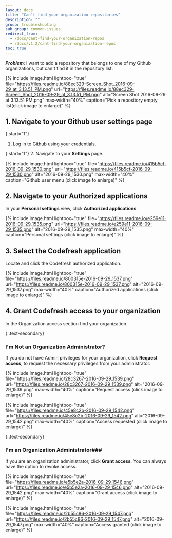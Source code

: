 ```yaml
---
layout: docs
title: "Can't find your organization repositories"
description: ""
group: troubleshooting
sub_group: common-issues
redirect_from:
  - /docs/cant-find-your-organization-repos
  - /docs/v1.2/cant-find-your-organization-repos
toc: true
---
```

***Problem***: I want to add a repository that belongs to one of my Github organizations, but can't find it in the repository list.

{% include 
image.html 
lightbox="true" 
file="https://files.readme.io/88ec329-Screen_Shot_2016-09-29_at_3.13.51_PM.png" 
url="https://files.readme.io/88ec329-Screen_Shot_2016-09-29_at_3.13.51_PM.png"
alt="Screen Shot 2016-09-29 at 3.13.51 PM.png" 
max-width="40%"
caption="Pick a repository empty list(click image to enlarge)"
%}

## 1. Navigate to your Github user settings page

{:start="1"}
1. Log in to Github using your credentials.

{:start="1"}
2. Navigate to your **Settings** page.

{% include 
image.html 
lightbox="true" 
file="https://files.readme.io/415b5cf-2016-09-29_1530.png" 
url="https://files.readme.io/415b5cf-2016-09-29_1530.png"
alt="2016-09-29_1530.png" 
max-width="40%"
caption="Github user menu (click image to enlarge)"
%}

## 2. Navigate to your Authorized applications
In your **Personal settings** view, click **Authorized applications**.

{% include 
image.html 
lightbox="true" 
file="https://files.readme.io/e259e11-2016-09-29_1535.png" 
url="https://files.readme.io/e259e11-2016-09-29_1535.png"
alt="2016-09-29_1535.png" 
max-width="40%"
caption="Personal settings (click image to enlarge)"
%}

## 3. Select the Codefresh application
Locate and click the Codefresh authorized application.

{% include 
image.html 
lightbox="true" 
file="https://files.readme.io/800315e-2016-09-29_1537.png" 
url="https://files.readme.io/800315e-2016-09-29_1537.png"
alt="2016-09-29_1537.png" 
max-width="40%"
caption="Authorized applications (click image to enlarge)"
%}

## 4. Grant Codefresh access to your organization
In the Organization access section find your organization.

{:.text-secondary}
### I'm Not an Organization Administrator?
If you do not have Admin privileges for your organization, click **Request access**, to request the necessary privileges from your administrator.

{% include 
image.html 
lightbox="true" 
file="https://files.readme.io/28c3267-2016-09-29_1539.png" 
url="https://files.readme.io/28c3267-2016-09-29_1539.png"
alt="2016-09-29_1539.png" 
max-width="40%"
caption="Request access (click image to enlarge)"
%}

{% include 
image.html 
lightbox="true" 
file="https://files.readme.io/45e8c2b-2016-09-29_1542.png" 
url="https://files.readme.io/45e8c2b-2016-09-29_1542.png"
alt="2016-09-29_1542.png" 
max-width="40%"
caption="Access requested (click image to enlarge)"
%}

{:.text-secondary}
### I'm an Organization Administrator###
If you are an organization administrator, click **Grant access**.
You can always have the option to revoke access.

{% include 
image.html 
lightbox="true" 
file="https://files.readme.io/e5b5e2a-2016-09-29_1546.png" 
url="https://files.readme.io/e5b5e2a-2016-09-29_1546.png"
alt="2016-09-29_1542.png" 
max-width="40%"
caption="Grant access (click image to enlarge)"
%}

{% include 
image.html 
lightbox="true" 
file="https://files.readme.io/2b55c86-2016-09-29_1547.png" 
url="https://files.readme.io/2b55c86-2016-09-29_1547.png"
alt="2016-09-29_1547.png" 
max-width="40%"
caption="Access granted (click image to enlarge)"
%}
